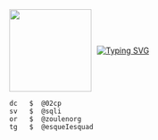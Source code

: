 <div style="display: flex; align-items: center;">
    <img src="https://i.pinimg.com/564x/d9/a4/71/d9a471a4c83df984f7ecef0748217e60.jpg" width="147" style="margin-right: 10px;"/>
    <a href="https://guns.lol/em0">
        <img src="https://readme-typing-svg.herokuapp.com?font=Fira+Code&pause=1000&color=F70000&width=435&lines=fraud.lol%2Fem0" alt="Typing SVG"/>
    </a>
</div>

```
dc   $  @02cp
sv   $  @sqli
or   $  @zoulenorg
tg   $  @esqueIesquad
```
